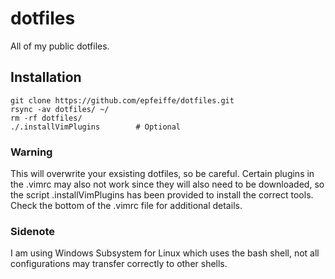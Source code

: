 # dotfiles
All of my public dotfiles.

Installation
------------
```
git clone https://github.com/epfeiffe/dotfiles.git
rsync -av dotfiles/ ~/
rm -rf dotfiles/
./.installVimPlugins        # Optional
```

### Warning
This will overwrite your exsisting dotfiles, so be careful. Certain plugins in the .vimrc may also not work since they will also need to be downloaded, so the script .installVimPlugins has been provided to install the correct tools. Check the bottom of the .vimrc file for additional details. 
### Sidenote
I am using Windows Subsystem for Linux which uses the bash shell, not all configurations may transfer correctly to other shells.
